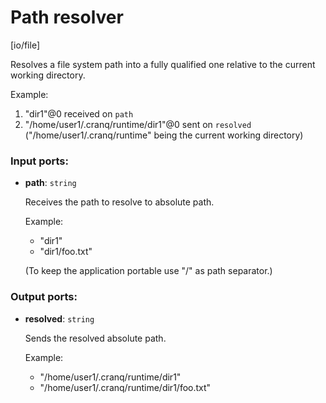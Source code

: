 # Path resolver

[io/file]

Resolves a file system path into a fully qualified one relative to the current working directory.

Example:
1. "dir1"@0 received on `path`
2. "/home/user1/.cranq/runtime/dir1"@0 sent on `resolved` 
("/home/user1/.cranq/runtime" being the current working directory)

### Input ports:

* __path__: `string`

    Receives the path to resolve to absolute path.
    
    Example:
    - "dir1"
    - "dir1/foo.txt"
    
    (To keep the application portable use "/" as path separator.)
    

### Output ports:

* __resolved__: `string`

    Sends the resolved absolute path.
    
    Example:
    - "/home/user1/.cranq/runtime/dir1"
    - "/home/user1/.cranq/runtime/dir1/foo.txt"

